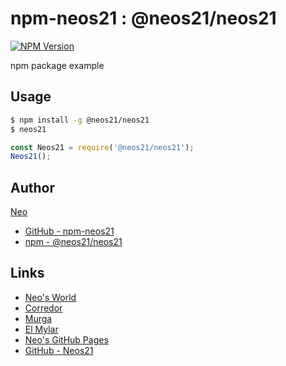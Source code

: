 # npm-neos21 : @neos21/neos21

[![NPM Version](https://img.shields.io/npm/v/@neos21/neos21.svg)](https://www.npmjs.com/package/@neos21/neos21)

npm package example


## Usage

```sh
$ npm install -g @neos21/neos21
$ neos21
```

```javascript
const Neos21 = require('@neos21/neos21');
Neos21();
```


## Author

[Neo](http://neo.s21.xrea.com/)

- [GitHub - npm-neos21](https://github.com/Neos21/npm-neos21)
- [npm - @neos21/neos21](https://www.npmjs.com/package/@neos21/neos21)


## Links

- [Neo's World](http://neo.s21.xrea.com/)
- [Corredor](http://neos21.hatenablog.com/)
- [Murga](http://neos21.hatenablog.jp/)
- [El Mylar](http://neos21.hateblo.jp/)
- [Neo's GitHub Pages](https://neos21.github.io/)
- [GitHub - Neos21](https://github.com/Neos21/)
